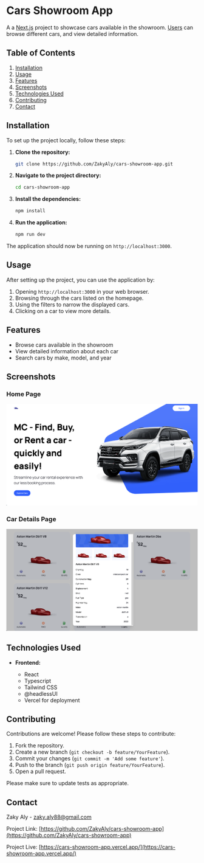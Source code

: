 # Cars Showroom App

A a [Next.js](https://nextjs.org/) project to showcase cars available in the showroom. [Users](https://cars-showroom-app.vercel.app/) can browse different cars, and view detailed information.

## Table of Contents

1. [Installation](#installation)
2. [Usage](#usage)
3. [Features](#features)
4. [Screenshots](#screenshots)
5. [Technologies Used](#technologies-used)
6. [Contributing](#contributing)
7. [Contact](#contact)

## Installation

To set up the project locally, follow these steps:

1. **Clone the repository:**

   ```bash
   git clone https://github.com/ZakyAly/cars-showroom-app.git
   ```

2. **Navigate to the project directory:**

   ```bash
   cd cars-showroom-app
   ```

3. **Install the dependencies:**

   ```bash
   npm install
   ```

4. **Run the application:**
   ```bash
   npm run dev
   ```

The application should now be running on `http://localhost:3000`.

## Usage

After setting up the project, you can use the application by:

1. Opening `http://localhost:3000` in your web browser.
2. Browsing through the cars listed on the homepage.
3. Using the filters to narrow the displayed cars.
4. Clicking on a car to view more details.

## Features

- Browse cars available in the showroom
- View detailed information about each car
- Search cars by make, model, and year

## Screenshots

### Home Page

![Home Page](/public/home-page.png)

### Car Details Page

![Car Details Page](/public/car-details.png)

## Technologies Used

- **Frontend:**

  - React
  - Typescript
  - Tailwind CSS
  - @headlessUI
  - Vercel for deployment

## Contributing

Contributions are welcome! Please follow these steps to contribute:

1. Fork the repository.
2. Create a new branch (`git checkout -b feature/YourFeature`).
3. Commit your changes (`git commit -m 'Add some feature'`).
4. Push to the branch (`git push origin feature/YourFeature`).
5. Open a pull request.

Please make sure to update tests as appropriate.

## Contact

Zaky Aly - [zaky.aly88@gmail.com](mailto:zaky.aly88@gmail.com)

Project Link: [https://github.com/ZakyAly/cars-showroom-app](https://github.com/ZakyAly/cars-showroom-app)

Project Live: [https://cars-showroom-app.vercel.app/](https://cars-showroom-app.vercel.app/)
